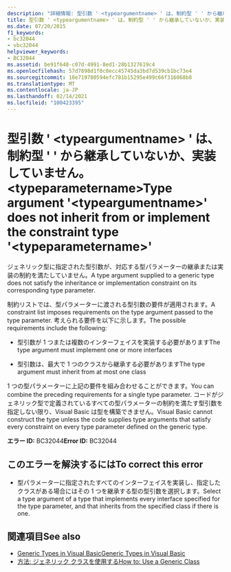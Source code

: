 ```yaml
---
description: "詳細情報: 型引数 ' <typeargumentname> ' は、制約型 ' ' から継承したり、実装したりしません。 <typeparametername>"
title: 型引数 ' <typeargumentname> ' は、制約型 ' ' から継承していないか、実装していません。 <typeparametername>
ms.date: 07/20/2015
f1_keywords:
- bc32044
- vbc32044
helpviewer_keywords:
- BC32044
ms.assetid: be91f648-c07d-4991-8ed1-28b1327619c4
ms.openlocfilehash: 57d7898d1f0c0ecc45745da3bd7d539cb1bc73e4
ms.sourcegitcommit: 10e719780594efc781b15295e499c66f316068b8
ms.translationtype: MT
ms.contentlocale: ja-JP
ms.lasthandoff: 02/14/2021
ms.locfileid: "100423395"
---
```

# <a name="type-argument-typeargumentname-does-not-inherit-from-or-implement-the-constraint-type-typeparametername"></a><span data-ttu-id="40a49-103">型引数 ' \<typeargumentname> ' は、制約型 ' ' から継承していないか、実装していません。 \<typeparametername></span><span class="sxs-lookup"><span data-stu-id="40a49-103">Type argument '\<typeargumentname>' does not inherit from or implement the constraint type '\<typeparametername>'</span></span>

<span data-ttu-id="40a49-104">ジェネリック型に指定された型引数が、対応する型パラメーターの継承または実装の制約を満たしていません。</span><span class="sxs-lookup"><span data-stu-id="40a49-104">A type argument supplied to a generic type does not satisfy the inheritance or implementation constraint on its corresponding type parameter.</span></span>  
  
 <span data-ttu-id="40a49-105">制約リストでは、型パラメーターに渡される型引数の要件が適用されます。</span><span class="sxs-lookup"><span data-stu-id="40a49-105">A constraint list imposes requirements on the type argument passed to the type parameter.</span></span> <span data-ttu-id="40a49-106">考えられる要件を以下に示します。</span><span class="sxs-lookup"><span data-stu-id="40a49-106">The possible requirements include the following:</span></span>  
  
- <span data-ttu-id="40a49-107">型引数が 1 つまたは複数のインターフェイスを実装する必要があります</span><span class="sxs-lookup"><span data-stu-id="40a49-107">The type argument must implement one or more interfaces</span></span>  
  
- <span data-ttu-id="40a49-108">型引数は、最大で 1 つのクラスから継承する必要があります</span><span class="sxs-lookup"><span data-stu-id="40a49-108">The type argument must inherit from at most one class</span></span>  
  
 <span data-ttu-id="40a49-109">1 つの型パラメーターに上記の要件を組み合わせることができます。</span><span class="sxs-lookup"><span data-stu-id="40a49-109">You can combine the preceding requirements for a single type parameter.</span></span> <span data-ttu-id="40a49-110">コードがジェネリック型で定義されているすべての型パラメーターの制約を満たす型引数を指定しない限り、Visual Basic は型を構築できません。</span><span class="sxs-lookup"><span data-stu-id="40a49-110">Visual Basic cannot construct the type unless the code supplies type arguments that satisfy every constraint on every type parameter defined on the generic type.</span></span>  
  
 <span data-ttu-id="40a49-111">**エラー ID:** BC32044</span><span class="sxs-lookup"><span data-stu-id="40a49-111">**Error ID:** BC32044</span></span>  
  
## <a name="to-correct-this-error"></a><span data-ttu-id="40a49-112">このエラーを解決するには</span><span class="sxs-lookup"><span data-stu-id="40a49-112">To correct this error</span></span>  
  
- <span data-ttu-id="40a49-113">型パラメーターに指定されたすべてのインターフェイスを実装し、指定したクラスがある場合にはその 1 つを継承する型の型引数を選択します。</span><span class="sxs-lookup"><span data-stu-id="40a49-113">Select a type argument of a type that implements every interface specified for the type parameter, and that inherits from the specified class if there is one.</span></span>  
  
## <a name="see-also"></a><span data-ttu-id="40a49-114">関連項目</span><span class="sxs-lookup"><span data-stu-id="40a49-114">See also</span></span>

- [<span data-ttu-id="40a49-115">Generic Types in Visual Basic</span><span class="sxs-lookup"><span data-stu-id="40a49-115">Generic Types in Visual Basic</span></span>](../programming-guide/language-features/data-types/generic-types.md)
- [<span data-ttu-id="40a49-116">方法: ジェネリック クラスを使用する</span><span class="sxs-lookup"><span data-stu-id="40a49-116">How to: Use a Generic Class</span></span>](../programming-guide/language-features/data-types/how-to-use-a-generic-class.md)
